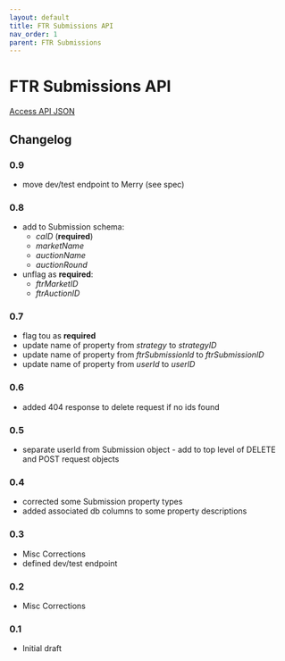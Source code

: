 ```yaml
---
layout: default
title: FTR Submissions API
nav_order: 1
parent: FTR Submissions
---
```


# FTR Submissions API
[Access API JSON](/docs/API/FTRSubmissions/index.json)


## Changelog

### 0.9
* move dev/test endpoint to Merry (see spec)

### 0.8
* add to Submission schema:
    * *caID* (**required**)
    * *marketName*
    * *auctionName*
    * *auctionRound*
* unflag as **required**:
    * *ftrMarketID*
    * *ftrAuctionID*

### 0.7
* flag tou as **required**
* update name of property from *strategy* to *strategyID*
* update name of property from *ftrSubmissionId* to *ftrSubmissionID*
* update name of property from *userId* to *userID*

### 0.6
* added 404 response to delete request if no ids found

### 0.5
* separate userId from Submission object - add to top level of DELETE and POST request objects

### 0.4
* corrected some Submission property types
* added associated db columns to some property descriptions

### 0.3
* Misc Corrections
* defined dev/test endpoint

### 0.2
* Misc Corrections

### 0.1
* Initial draft